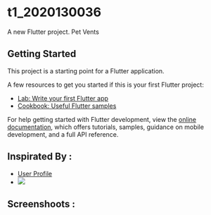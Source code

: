# t1_2020130036

A new Flutter project.
Pet Vents

## Getting Started

This project is a starting point for a Flutter application.

A few resources to get you started if this is your first Flutter project:

- [Lab: Write your first Flutter app](https://docs.flutter.dev/get-started/codelab)
- [Cookbook: Useful Flutter samples](https://docs.flutter.dev/cookbook)

For help getting started with Flutter development, view the
[online documentation](https://docs.flutter.dev/), which offers tutorials,
samples, guidance on mobile development, and a full API reference.

## Inspirated By : 

- [User Profile](https://dribbble.com/shots/6178208-User-Profile)
- <img src = "https://dribbble.com/shots/6178208/attachments/6178208-User-Profile?mode=media">

## Screenshoots :
